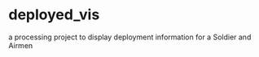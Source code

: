 deployed_vis
============

a processing project to display deployment information for a Soldier and Airmen
